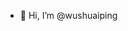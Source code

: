 - 👋 Hi, I’m @wushuaiping

<!---
wushuaiping/wushuaiping is a ✨ special ✨ repository because its `README.md` (this file) appears on your GitHub profile.
You can click the Preview link to take a look at your changes.
--->
